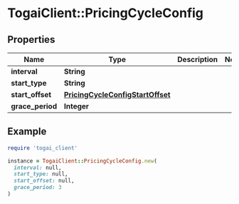 # TogaiClient::PricingCycleConfig

## Properties

| Name | Type | Description | Notes |
| ---- | ---- | ----------- | ----- |
| **interval** | **String** |  |  |
| **start_type** | **String** |  |  |
| **start_offset** | [**PricingCycleConfigStartOffset**](PricingCycleConfigStartOffset.md) |  |  |
| **grace_period** | **Integer** |  |  |

## Example

```ruby
require 'togai_client'

instance = TogaiClient::PricingCycleConfig.new(
  interval: null,
  start_type: null,
  start_offset: null,
  grace_period: 3
)
```

